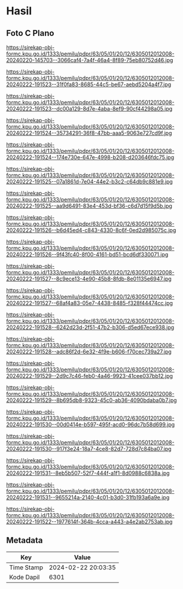 # Hasil

## Foto C Plano

https://sirekap-obj-formc.kpu.go.id/1333/pemilu/pdpr/63/05/01/20/12/6305012012008-20240220-145703--3066caf4-7a4f-46a4-8f89-75eb80752d46.jpg

https://sirekap-obj-formc.kpu.go.id/1333/pemilu/pdpr/63/05/01/20/12/6305012012008-20240222-191523--31f0fa83-8685-44c5-be67-aebd5204a4f7.jpg

https://sirekap-obj-formc.kpu.go.id/1333/pemilu/pdpr/63/05/01/20/12/6305012012008-20240222-191523--dc00a129-8d7e-4aba-8ef9-90cf44298a05.jpg

https://sirekap-obj-formc.kpu.go.id/1333/pemilu/pdpr/63/05/01/20/12/6305012012008-20240222-191524--35734291-36f8-47bb-aaa5-9063e727cd9f.jpg

https://sirekap-obj-formc.kpu.go.id/1333/pemilu/pdpr/63/05/01/20/12/6305012012008-20240222-191524--174e730e-647e-4998-b208-d203646fdc75.jpg

https://sirekap-obj-formc.kpu.go.id/1333/pemilu/pdpr/63/05/01/20/12/6305012012008-20240222-191525--07a1861d-7e04-44e2-b3c2-c64db9c881e9.jpg

https://sirekap-obj-formc.kpu.go.id/1333/pemilu/pdpr/63/05/01/20/12/6305012012008-20240222-191525--aa9d6491-83e4-453d-bf36-c6d7d15f9d5b.jpg

https://sirekap-obj-formc.kpu.go.id/1333/pemilu/pdpr/63/05/01/20/12/6305012012008-20240222-191526--b6d45ed4-c843-4330-8c6f-0ed2d985075c.jpg

https://sirekap-obj-formc.kpu.go.id/1333/pemilu/pdpr/63/05/01/20/12/6305012012008-20240222-191526--9f43fc40-8f00-4161-bd51-bcd6df330071.jpg

https://sirekap-obj-formc.kpu.go.id/1333/pemilu/pdpr/63/05/01/20/12/6305012012008-20240222-191527--8c9ece13-4e90-45b8-8fdb-8e01135e6947.jpg

https://sirekap-obj-formc.kpu.go.id/1333/pemilu/pdpr/63/05/01/20/12/6305012012008-20240222-191527--68af4a83-05e7-4438-8485-f328f44474cc.jpg

https://sirekap-obj-formc.kpu.go.id/1333/pemilu/pdpr/63/05/01/20/12/6305012012008-20240222-191528--6242d23d-2f51-47b2-b306-d5ed67ece938.jpg

https://sirekap-obj-formc.kpu.go.id/1333/pemilu/pdpr/63/05/01/20/12/6305012012008-20240222-191528--adc86f2d-6e32-4f9e-b606-f70cec739a27.jpg

https://sirekap-obj-formc.kpu.go.id/1333/pemilu/pdpr/63/05/01/20/12/6305012012008-20240222-191529--2d9c7c46-feb0-4a46-9923-41cee037bb12.jpg

https://sirekap-obj-formc.kpu.go.id/1333/pemilu/pdpr/63/05/01/20/12/6305012012008-20240222-191529--8b695db8-9323-45c0-ab36-4090bdaba0b7.jpg

https://sirekap-obj-formc.kpu.go.id/1333/pemilu/pdpr/63/05/01/20/12/6305012012008-20240222-191530--00d0414e-b597-495f-acd0-96dc7b58d699.jpg

https://sirekap-obj-formc.kpu.go.id/1333/pemilu/pdpr/63/05/01/20/12/6305012012008-20240222-191530--917f3e24-18a7-4ce8-82d7-728d7c84ba07.jpg

https://sirekap-obj-formc.kpu.go.id/1333/pemilu/pdpr/63/05/01/20/12/6305012012008-20240222-191531--8eb5b507-52f7-444f-a1f1-8d0988c6838a.jpg

https://sirekap-obj-formc.kpu.go.id/1333/pemilu/pdpr/63/05/01/20/12/6305012012008-20240222-191531--9655214a-2140-4c01-b3d0-31fb193a6a9e.jpg

https://sirekap-obj-formc.kpu.go.id/1333/pemilu/pdpr/63/05/01/20/12/6305012012008-20240222-191522--1977614f-364b-4cca-a443-a4e2ab2753ab.jpg


## Metadata

| Key        | Value               |
| ---------- | ------------------- |
| Time Stamp | 2024-02-22 20:03:35 |
| Kode Dapil | 6301                |



